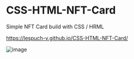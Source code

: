 # CSS-HTML-NFT-Card

Simple NFT Card build with CSS / HRML

https://lespuch-v.github.io/CSS-HTML-NFT-Card/

![image](https://user-images.githubusercontent.com/36127590/157755259-ba612100-6159-427a-979b-28763d353545.png)
